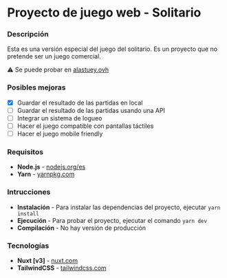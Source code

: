 # Proyecto de juego web - Solitario

### Descripción

Esta es una versión especial del juego del solitario. Es un proyecto que no pretende ser un juego comercial.

⚠️ Se puede probar en [alastuey.ovh](https://www.alastuey.ovh/)

### Posibles mejoras

-   [x] Guardar el resultado de las partidas en local
-   [ ] Guardar el resultado de las partidas usando una API
-   [ ] Integrar un sistema de logueo
-   [ ] Hacer el juego compatible con pantallas táctiles
-   [ ] Hacer el juego mobile friendly

### Requisitos

-   **Node.js** - [nodejs.org/es](https://nodejs.org/es/)
-   **Yarn** - [yarnpkg.com](https://yarnpkg.com/)

### Intrucciones

-   **Instalación** - Para instalar las dependencias del proyecto, ejecutar `yarn install`
-   **Ejecución** - Para probar el proyecto, ejecutar el comando `yarn dev`
-   **Compilación** - No hay versión de producción

### Tecnologías

-   **Nuxt [v3]** - [nuxt.com](https://nuxt.com/)
-   **TailwindCSS** - [tailwindcss.com](https://tailwindcss.com/)
